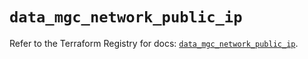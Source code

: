 # `data_mgc_network_public_ip`

Refer to the Terraform Registry for docs: [`data_mgc_network_public_ip`](https://registry.terraform.io/providers/magalucloud/mgc/0.39.0/docs/data-sources/network_public_ip).
